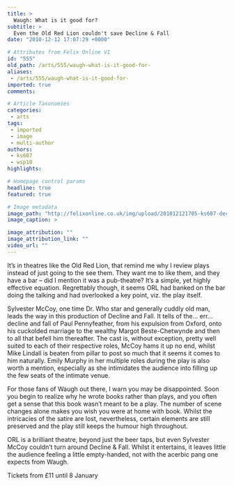 ```yaml
---
title: >
  Waugh: What is it good for?
subtitle: >
  Even the Old Red Lion couldn't save Decline & Fall
date: "2010-12-12 17:07:29 +0000"

# Attributes from Felix Online V1
id: "555"
old_path: /arts/555/waugh-what-is-it-good-for-
aliases:
 - /arts/555/waugh-what-is-it-good-for-
imported: true
comments:

# Article Taxonomies
categories:
 - arts
tags:
 - imported
 - image
 - multi-author
authors:
 - ks607
 - wsp10
highlights:

# Homepage control params
headline: true
featured: true

# Image metadata
image_path: "http://felixonline.co.uk/img/upload/201012121705-ks607-deckwqd.jpg"
image_caption: >

image_attribution: ""
image_attribution_link: ""
video_url: ""
---
```


It’s in theatres like the Old Red Lion, that remind me why I review plays instead of just going to the see them. They want me to like them, and they have a bar – did I mention it was a pub-theatre? It’s a simple, yet highly effective equation. Regrettably though, it seems ORL had banked on the bar doing the talking and had overlooked a key point, viz. the play itself.

Sylvester McCoy, one time Dr. Who star and generally cuddly old man, leads the way in this production of Decline and Fall. It tells of the… err… decline and fall of Paul Pennyfeather, from his expulsion from Oxford, onto his cuckolded marriage to the wealthy Margot Beste-Chetwynde and then to all that befell him thereafter. The cast is, without exception, pretty well suited to each of their respective roles, McCoy hams it up no end, whilst Mike Lindall is beaten from pillar to post so much that it seems it comes to him naturally. Emily Murphy in her multiple roles during the play is also worth a mention, especially as she intimidates the audience into filling up the few seats of the intimate venue.

For those fans of Waugh out there, I warn you may be disappointed. Soon you begin to realize why he wrote books rather than plays, and you often get a sense that this book wasn’t meant to be a play. The number of scene changes alone makes you wish you were at home with book. Whilst the intricacies of the satire are lost, nevertheless, certain elements are still preserved and the play still keeps the humour high throughout.

ORL is a brilliant theatre, beyond just the beer taps, but even Sylvester McCoy couldn’t turn around Decline & Fall. Whilst it entertains, it leaves little the audience feeling a little empty-handed, not with the acerbic pang one expects from Waugh.

Tickets from £11 until 8 January
